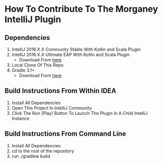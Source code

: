 # How To Contribute To The Morganey IntelliJ Plugin

## Dependencies 

1. IntelliJ 2016.X.X Community Stable With Kotlin and Scala Plugin
2. IntelliJ 2016.X.X Ultimate EAP With Kotlin and Scala Plugin 
	* Download From [here](https://confluence.jetbrains.com/display/IDEADEV/EAP)
3. Local Clone Of This Repo
4. Gradle 3.1+
	* Download From [here](https://gradle.org/gradle-download/)

## Build Instructions From Within IDEA

1. Install All Dependencies
2. Open This Project In IntelliJ Community
3. Click The Run (Play) Button To Launch The Plugin In A Child IntelliJ Instance

## Build Instructions From Command Line

1. Install All Dependencies
2. cd to the root of the repository
3. run ./gradlew build 